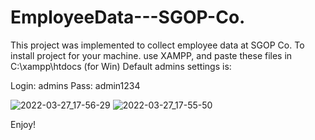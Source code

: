 # EmployeeData---SGOP-Co.
This project was implemented to collect employee data at SGOP Co.
To install project for your machine. use XAMPP, and paste these files in C:\xampp\htdocs (for Win)
Default admins settings is: 

Login: admins
Pass: admin1234

![2022-03-27_17-56-29](https://user-images.githubusercontent.com/38252272/160280338-db41a3b8-089d-4aa5-95cb-5b8a06d02aa4.png)
![2022-03-27_17-55-50](https://user-images.githubusercontent.com/38252272/160280340-379749a4-b8cb-44a3-ae0b-bf82f61f57b0.png)

Enjoy!
